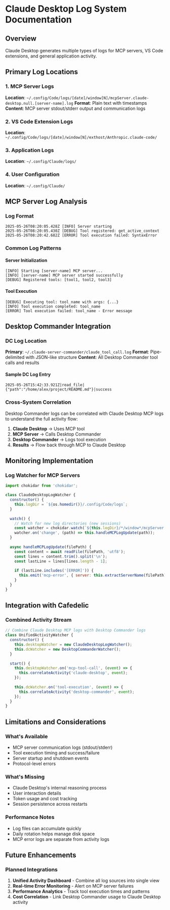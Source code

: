 # Claude Desktop Log System Documentation

## Overview

Claude Desktop generates multiple types of logs for MCP servers, VS Code extensions, and general application activity.

## Primary Log Locations

### 1. MCP Server Logs
**Location**: `~/.config/Code/logs/[date]/window[N]/mcpServer.claude-desktop.null.[server-name].log`
**Format**: Plain text with timestamps
**Content**: MCP server stdout/stderr output and communication logs

### 2. VS Code Extension Logs
**Location**: `~/.config/Code/logs/[date]/window[N]/exthost/Anthropic.claude-code/`

### 3. Application Logs
**Location**: `~/.config/Claude/logs/`

### 4. User Configuration
**Location**: `~/.config/Claude/`

## MCP Server Log Analysis

### Log Format
```
2025-05-26T08:20:05.428Z [INFO] Server starting
2025-05-26T08:20:05.430Z [DEBUG] Tool registered: get_active_context
2025-05-26T08:20:42.682Z [ERROR] Tool execution failed: SyntaxError
```

### Common Log Patterns

#### Server Initialization
```
[INFO] Starting [server-name] MCP server...
[INFO] [server-name] MCP server started successfully
[DEBUG] Registered tools: [tool1, tool2, tool3]
```

#### Tool Execution
```
[DEBUG] Executing tool: tool_name with args: {...}
[INFO] Tool execution completed: tool_name
[ERROR] Tool execution failed: tool_name - Error message
```

## Desktop Commander Integration

### DC Log Location
**Primary**: `~/.claude-server-commander/claude_tool_call.log`
**Format**: Pipe-delimited with JSON-like structure
**Content**: All Desktop Commander tool calls and results

#### Sample DC Log Entry
```
2025-05-26T15:42:33.921Z|read_file|{"path":"/home/alex/project/README.md"}|success
```

### Cross-System Correlation
Desktop Commander logs can be correlated with Claude Desktop MCP logs to understand the full activity flow:

1. **Claude Desktop** → Uses MCP tool
2. **MCP Server** → Calls Desktop Commander
3. **Desktop Commander** → Logs tool execution
4. **Results** → Flow back through MCP to Claude Desktop

## Monitoring Implementation

### Log Watcher for MCP Servers
```javascript
import chokidar from 'chokidar';

class ClaudeDesktopLogWatcher {
  constructor() {
    this.logDir = `${os.homedir()}/.config/Code/logs`;
  }
  
  watch() {
    // Watch for new log directories (new sessions)
    const watcher = chokidar.watch(`${this.logDir}/*/window*/mcpServer.*.log`);
    watcher.on('change', (path) => this.handleMCPLogUpdate(path));
  }
  
  async handleMCPLogUpdate(filePath) {
    const content = await readFile(filePath, 'utf8');
    const lines = content.trim().split('\n');
    const lastLine = lines[lines.length - 1];
    
    if (lastLine.includes('[ERROR]')) {
      this.emit('mcp-error', { server: this.extractServerName(filePath), error: lastLine });
    }
  }
}
```

## Integration with Cafedelic

### Combined Activity Stream
```javascript
// Combine Claude Desktop MCP logs with Desktop Commander logs
class UnifiedActivityWatcher {
  constructor() {
    this.desktopWatcher = new ClaudeDesktopLogWatcher();
    this.dcWatcher = new DesktopCommanderWatcher();
  }
  
  start() {
    this.desktopWatcher.on('mcp-tool-call', (event) => {
      this.correlateActivity('claude-desktop', event);
    });
    
    this.dcWatcher.on('tool-execution', (event) => {
      this.correlateActivity('desktop-commander', event);
    });
  }
}
```

## Limitations and Considerations

### What's Available
- MCP server communication logs (stdout/stderr)
- Tool execution timing and success/failure
- Server startup and shutdown events
- Protocol-level errors

### What's Missing
- Claude Desktop's internal reasoning process
- User interaction details
- Token usage and cost tracking
- Session persistence across restarts

### Performance Notes
- Log files can accumulate quickly
- Daily rotation helps manage disk space
- MCP error logs are separate from activity logs

## Future Enhancements

### Planned Integrations
1. **Unified Activity Dashboard** - Combine all log sources into single view
2. **Real-time Error Monitoring** - Alert on MCP server failures
3. **Performance Analytics** - Track tool execution times and patterns
4. **Cost Correlation** - Link Desktop Commander usage to Claude Desktop activity
